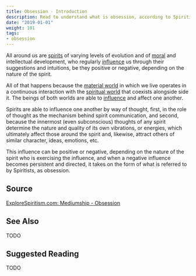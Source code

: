 ```yaml
---
title: Obsession - Introduction
description: Read to understand what is obsession, according to Spiritism.
date: "2019-01-01"
weight: 101
tags:
- obsession
---
```


All around us are [spirits](/about/spirit) of varying levels of evolution and of [moral](/about/moral)
and intellectual development, who regularly [influence](/about/spiritual-influences) us through their 
suggestions and intuitions, be they positive or negative, depending on the nature of the spirit.

All of that happens because the [material world](/about/material-world) in which we live operates 
in a continuous interaction with the [spiritual world](/about/spiritual-world) that coexists alongside side it.
The beings of both worlds are able to [influence](/about/spiritual-influences) and affect one another.

Spirits are able to influence one another by way of thought, first, in the role of thought as the mechanism 
behind spirit communication, and second, because the innermost (even subconscious) thoughts of any spirit 
determine the nature and quality of its own vibrations, or energies, which ultimately affect those around 
the spirit and, likewise, attract others of similar character, ideas, emotions, etc.

This influence can be positive or negative, depending on the nature of the spirit who is exercising the influence,
and when a negative influence becomes persistent and directed, it takes on the form of what is referred to by Spiritists, as obsession.


## Source
[ExploreSpiritism.com: Mediumship - Obsession](/www.explorespiritism.com/Science_Obsession_Intro%20Def_Intro.htm)


## See Also
TODO


## Suggested Reading
TODO

